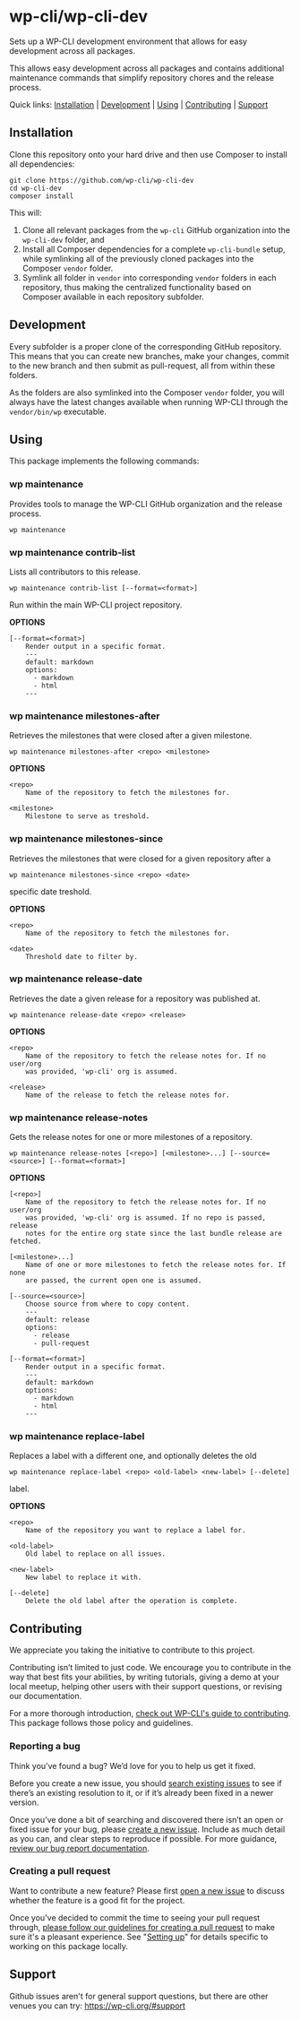 wp-cli/wp-cli-dev
=================

Sets up a WP-CLI development environment that allows for easy development across all packages.

This allows easy development across all packages and contains additional maintenance commands that simplify repository chores and the release process.



Quick links: [Installation](#installation) | [Development](#development) | [Using](#using) | [Contributing](#contributing) | [Support](#support)

## Installation

Clone this repository onto your hard drive and then use Composer to install all dependencies:

```
git clone https://github.com/wp-cli/wp-cli-dev
cd wp-cli-dev
composer install
```

This will:

1. Clone all relevant packages from the `wp-cli` GitHub organization into the `wp-cli-dev` folder, and
2. Install all Composer dependencies for a complete `wp-cli-bundle` setup, while symlinking all of the previously cloned packages into the Composer `vendor` folder.
3. Symlink all folder in `vendor` into corresponding `vendor` folders in each repository, thus making the centralized functionality based on Composer available in each repository subfolder.

## Development

Every subfolder is a proper clone of the corresponding GitHub repository. This means that you can create new branches, make your changes, commit to the new branch and then submit as pull-request, all from within these folders.

As the folders are also symlinked into the Composer `vendor` folder, you will always have the latest changes available when running WP-CLI through the `vendor/bin/wp` executable.

## Using

This package implements the following commands:

### wp maintenance

Provides tools to manage the WP-CLI GitHub organization and the release process.

~~~
wp maintenance
~~~





### wp maintenance contrib-list

Lists all contributors to this release.

~~~
wp maintenance contrib-list [--format=<format>]
~~~

Run within the main WP-CLI project repository.

**OPTIONS**

	[--format=<format>]
		Render output in a specific format.
		---
		default: markdown
		options:
		  - markdown
		  - html
		---



### wp maintenance milestones-after

Retrieves the milestones that were closed after a given milestone.

~~~
wp maintenance milestones-after <repo> <milestone>
~~~

**OPTIONS**

	<repo>
		Name of the repository to fetch the milestones for.

	<milestone>
		Milestone to serve as treshold.



### wp maintenance milestones-since

Retrieves the milestones that were closed for a given repository after a

~~~
wp maintenance milestones-since <repo> <date>
~~~

specific date treshold.

**OPTIONS**

	<repo>
		Name of the repository to fetch the milestones for.

	<date>
		Threshold date to filter by.



### wp maintenance release-date

Retrieves the date a given release for a repository was published at.

~~~
wp maintenance release-date <repo> <release>
~~~

**OPTIONS**

	<repo>
		Name of the repository to fetch the release notes for. If no user/org
		was provided, 'wp-cli' org is assumed.

	<release>
		Name of the release to fetch the release notes for.



### wp maintenance release-notes

Gets the release notes for one or more milestones of a repository.

~~~
wp maintenance release-notes [<repo>] [<milestone>...] [--source=<source>] [--format=<format>]
~~~

**OPTIONS**

	[<repo>]
		Name of the repository to fetch the release notes for. If no user/org
		was provided, 'wp-cli' org is assumed. If no repo is passed, release
		notes for the entire org state since the last bundle release are fetched.

	[<milestone>...]
		Name of one or more milestones to fetch the release notes for. If none
		are passed, the current open one is assumed.

	[--source=<source>]
		Choose source from where to copy content.
		---
		default: release
		options:
		  - release
		  - pull-request

	[--format=<format>]
		Render output in a specific format.
		---
		default: markdown
		options:
		  - markdown
		  - html
		---



### wp maintenance replace-label

Replaces a label with a different one, and optionally deletes the old

~~~
wp maintenance replace-label <repo> <old-label> <new-label> [--delete]
~~~

label.

**OPTIONS**

	<repo>
		Name of the repository you want to replace a label for.

	<old-label>
		Old label to replace on all issues.

	<new-label>
		New label to replace it with.

	[--delete]
		Delete the old label after the operation is complete.

## Contributing

We appreciate you taking the initiative to contribute to this project.

Contributing isn’t limited to just code. We encourage you to contribute in the way that best fits your abilities, by writing tutorials, giving a demo at your local meetup, helping other users with their support questions, or revising our documentation.

For a more thorough introduction, [check out WP-CLI's guide to contributing](https://make.wordpress.org/cli/handbook/contributing/). This package follows those policy and guidelines.

### Reporting a bug

Think you’ve found a bug? We’d love for you to help us get it fixed.

Before you create a new issue, you should [search existing issues](https://github.com/wp-cli/wp-cli-dev/issues?q=label%3Abug%20) to see if there’s an existing resolution to it, or if it’s already been fixed in a newer version.

Once you’ve done a bit of searching and discovered there isn’t an open or fixed issue for your bug, please [create a new issue](https://github.com/wp-cli/wp-cli-dev/issues/new). Include as much detail as you can, and clear steps to reproduce if possible. For more guidance, [review our bug report documentation](https://make.wordpress.org/cli/handbook/bug-reports/).

### Creating a pull request

Want to contribute a new feature? Please first [open a new issue](https://github.com/wp-cli/wp-cli-dev/issues/new) to discuss whether the feature is a good fit for the project.

Once you've decided to commit the time to seeing your pull request through, [please follow our guidelines for creating a pull request](https://make.wordpress.org/cli/handbook/pull-requests/) to make sure it's a pleasant experience. See "[Setting up](https://make.wordpress.org/cli/handbook/pull-requests/#setting-up)" for details specific to working on this package locally.

## Support

Github issues aren't for general support questions, but there are other venues you can try: https://wp-cli.org/#support


